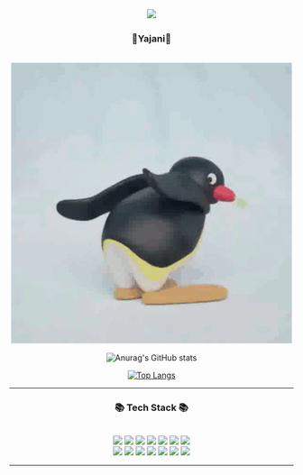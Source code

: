 

<div align = "center">
<!-- ![header](https://capsule-render.vercel.app/api?type=waving&&color=gradient&height=100&section=header&fontSize=90) -->
 <img src="https://capsule-render.vercel.app/api?type=waving&color=FF9933&height=200&section=header&text=" "&fontSize=90" />
</div>
<div align = "center">
<h3 style= "font-size = 90px">🌟Yajani🌟</h3>
<br/>
 <img src = "KakaoTalk_20230419_144903842.gif">
 </br>
 
![Anurag's GitHub stats](https://github-readme-stats.vercel.app/api?username=Yajani&show_icons=true&theme=radical)
<!-- [![Solved.ac Profile](http://mazassumnida.wtf/api/v2/generate_badge?boj=yajaniya)](https://solved.ac/yajaniya/) -->
[![Top Langs](https://github-readme-stats.vercel.app/api/top-langs/?username=Yajani&layout=compact)](https://github.com/Yajani/github-readme-stats)


<hr>
<h3>📚 Tech Stack 📚</h3>
<div>
<br/>


<img src="https://img.shields.io/badge/Spring-6DB33F?style=flat-square&logo=Spring&logoColor=white"/>
<img src="https://img.shields.io/badge/Spring Boot-6db33f?style=flat&logo=Spring Boot&logoColor=white" />
<img src="https://img.shields.io/badge/Java-007396?style=flat-square&logo=Java&logoColor=white"/>
<img src="https://img.shields.io/badge/Python-3766AB?style=flat-square&logo=Python&logoColor=white"/>
<img src="https://img.shields.io/badge/Oracle-F80000?style=flat-square&logo=Oracle&logoColor=white"/>
<img src="https://img.shields.io/badge/MySQL-4479A1?style=flat&logo=MySQL&logoColor=white" />
<img src="https://img.shields.io/badge/HTML5-E34F26?style=flat&logo=HTML5&logoColor=white" />
 <br/>
<img src="https://img.shields.io/badge/CSS3-1572B6?style=flat&logo=CSS3&logoColor=white" />
<img src="https://img.shields.io/badge/Git-F05032?style=flat-square&logo=Git&logoColor=white"/>
<img src="https://img.shields.io/badge/JavaScript-F7DF1E?style=flat-square&logo=javascript&logoColor=black"/>
<img src="https://img.shields.io/badge/jQuery-0769AD?style=flat&logo=jQuery&logoColor=white" />
<img src="https://img.shields.io/badge/anaconda-44A833?style=for-the-badge&logo=anaconda&logoColor=white">
<img src="https://img.shields.io/badge/c-A8B9CC?style=for-the-badge&logo=c&logoColor=white">
<img src="https://img.shields.io/badge/cplusplus-00599C?style=for-the-badge&logo=cplusplus&logoColor=white">
<hr> 
 
</br>
 
